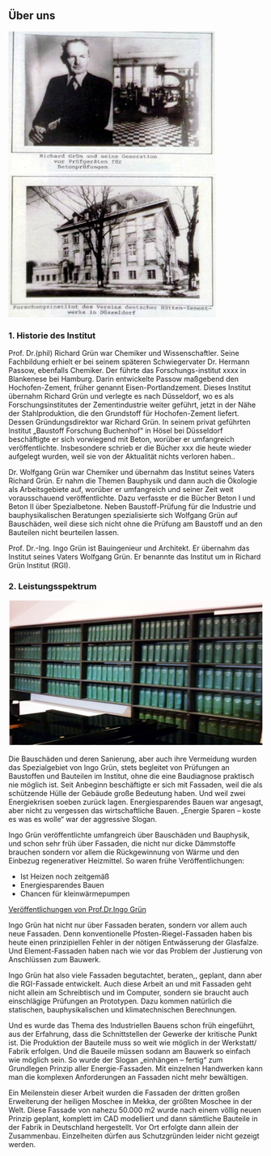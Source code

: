 ## Über uns
![about1](/about1.jpg)
![about1](/about2.jpg)

### 1. Historie des Institut
Prof. Dr.(phil) Richard Grün war Chemiker und Wissenschaftler.  Seine Fachbildung erhielt er bei seinem späteren Schwiegervater Dr. Hermann Passow, ebenfalls Chemiker. Der führte das Forschungs-institut xxxx in Blankenese bei Hamburg. Darin entwickelte Passow maßgebend den Hochofen-Zement, früher genannt Eisen-Portlandzement. Dieses Institut übernahm Richard Grün und verlegte es nach Düsseldorf, wo es als Forschungsinstitutes der Zementindustrie weiter geführt, jetzt in der Nähe der Stahlproduktion, die den Grundstoff für Hochofen-Zement liefert. Dessen Gründungsdirektor war Richard Grün. In seinem privat geführten Institut „Baustoff Forschung Buchenhof“ in Hösel bei Düsseldorf beschäftigte er sich vorwiegend mit Beton, worüber er umfangreich veröffentlichte. Insbesondere schrieb er die Bücher xxx die heute wieder aufgelegt wurden, weil sie von der Aktualität nichts verloren haben..   

Dr. Wolfgang Grün war Chemiker und übernahm das Institut seines Vaters Richard Grün.  Er nahm die Themen Bauphysik und dann auch die Ökologie als Arbeitsgebiete auf, worüber er umfangreich und seiner Zeit weit vorausschauend veröffentlichte. Dazu verfasste er die Bücher Beton I und Beton II über Spezialbetone. Neben Baustoff-Prüfung für die Industrie und bauphysikalischen Beratungen spezialisierte sich Wolfgang Grün auf Bauschäden, weil diese sich nicht ohne die Prüfung am Baustoff und an den Bauteilen nicht beurteilen lassen.  

Prof. Dr.-Ing. Ingo Grün ist Bauingenieur und Architekt. Er übernahm das Institut seines Vaters Wolfgang Grün. Er benannte das Institut um in Richard Grün Institut (RGI).    

### 2. Leistungsspektrum

![about3](/about3.jpg)

Die Bauschäden und deren Sanierung, aber auch ihre Vermeidung wurden das Spezialgebiet von Ingo Grün, stets begleitet von Prüfungen an Baustoffen und Bauteilen im Institut, ohne die eine Baudiagnose praktisch nie möglich ist. Seit Anbeginn beschäftigte er sich mit Fassaden, weil die als schützende Hülle der Gebäude große Bedeutung haben. Und weil zwei Energiekrisen soeben zurück lagen. Energiesparendes Bauen war angesagt, aber nicht zu vergessen das wirtschaftliche Bauen. „Energie Sparen – koste es was es wolle“ war der aggressive Slogan.   

Ingo Grün veröffentlichte umfangreich über Bauschäden und Bauphysik, und schon sehr früh über Fassaden, die nicht nur dicke Dämmstoffe brauchen sondern vor allem die Rückgewinnung von Wärme und den Einbezug regenerativer Heizmittel. So waren frühe Veröffentlichungen:  

- Ist Heizen noch zeitgemäß
- Energiesparendes Bauen
- Chancen für kleinwärmepumpen

 [Veröffentlichungen von Prof.Dr.Ingo Grün](http://www.ingo-gruen.de " Prof.Dr.Ingo Grün")

Ingo Grün hat nicht nur über Fassaden beraten, sondern vor allem auch neue Fassaden. Denn konventionelle Pfosten-Riegel-Fassaden haben bis heute einen prinzipiellen Fehler in der nötigen Entwässerung der Glasfalze. Und Element-Fassaden haben nach wie vor das Problem der Justierung von Anschlüssen zum Bauwerk.  

Ingo Grün hat also viele Fassaden begutachtet, beraten,, geplant, dann aber die RGI-Fassade entwickelt.
Auch diese Arbeit an und mit Fassaden geht nicht allein am Schreibtisch und im Computer, sondern sie braucht auch einschlägige Prüfungen an Prototypen. Dazu kommen natürlich die statischen, bauphysikalischen und klimatechnischen Berechnungen.   

Und es wurde das Thema des Industriellen Bauens schon früh eingeführt, aus der Erfahrung, dass die Schnittstellen der Gewerke der kritische Punkt ist. Die Produktion der Bauteile muss so weit wie möglich in der Werkstatt/ Fabrik erfolgen. Und die Baueile müssen sodann am Bauwerk so einfach wie möglich sein. So wurde der Slogan „einhängen – fertig“ zum Grundlegen Prinzip aller Energie-Fassaden. Mit einzelnen Handwerken kann man die komplexen Anforderungen an Fassaden nicht mehr bewältigen.  

Ein Meilenstein dieser Arbeit wurden die Fassaden der dritten großen Erweiterung der heiligen Moschee in Mekka, der größten Moschee in der Welt. Diese Fassade von nahezu 50.000 m2 wurde nach einem völlig neuen Prinzip geplant, komplett im CAD modelliert und dann sämtliche Bauteile in der Fabrik in Deutschland hergestellt. Vor Ort erfolgte dann allein der Zusammenbau. Einzelheiten dürfen aus Schutzgründen leider nicht gezeigt werden.  
